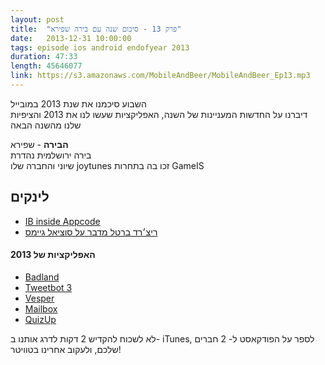 ```yaml
---
layout: post
title:  "פרק 13 - סיכום שנה עם בירה שפירא"
date:   2013-12-31 10:00:00
tags: episode ios android endofyear 2013
duration: 47:33
length: 45646077
link: https://s3.amazonaws.com/MobileAndBeer/MobileAndBeer_Ep13.mp3
---
```


   השבוע סיכמנו את שנת 2013 במובייל  
   דיברנו על החדשות המעניינות של השנה, האפליקציות שעשו לנו את 2013 והציפיות שלנו מהשנה הבאה

  **הבירה** - שפירא  
בירה ירושלמית נהדרת  
שיוני והחברה שלו joytunes זכו בה בתחרות GameIS 

## לינקים         

* [IB inside Appcode](http://blog.jetbrains.com/objc/2013/12/ui-designer-plugin-for-appcode-is-available-in-early-preview/)
* [ריצ׳רד ברטל מדבר על סוציאל גיימס](http://www.gamasutra.com/view/news/35551/Gamelab_2011_MUD_Creator_Bartle_Current_Social_Games_Are_Not_Fun.php)

#### האפליקציות של 2013
* [Badland](https://itunes.apple.com/en/app/badland/id535176909?mt=8)
* [Tweetbot 3](https://itunes.apple.com/us/app/tweetbot-3-for-twitter-iphone/id722294701?mt=8)
* [Vesper](https://itunes.apple.com/us/app/vesper-elegant-notes/id655895325?mt=8)
* [Mailbox](https://itunes.apple.com/en/app/mailbox/id576502633?mt=8)
* [QuizUp](https://itunes.apple.com/us/app/quizup-biggest-trivia-game/id718421443?mt=8)


לא לשכוח להקדיש 2 דקות לדרג אותנו ב- iTunes, לספר על הפודקאסט ל- 2 חברים שלכם, ולעקוב אחרינו בטוויטר!
